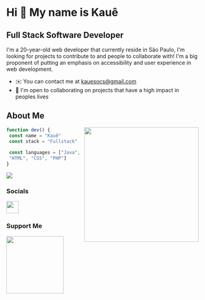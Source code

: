 Hi :wave: My name is Kauê
==========================

Full Stack Software Developer
-----------------------------

I'm a 20-year-old web developer that currently reside in São Paulo, I'm looking for projects to contribute to and people to collaborate with! I'm a big proponent of putting an emphasis on accessibility and user experience in web development.

* ✉️  You can contact me at [kauesocs@gmail.com](mailto:kauesocs@gmail.com)
* 🤝  I'm open to collaborating on projects that have a high impact in peoples lives

## About Me

<img align="right" width="300" src="https://i2.wp.com/allhtaccess.info/wp-content/uploads/2018/03/programming.gif?fit=1281%2C716&ssl=1" />

```typescript
function dev() {
 const name = "Kauê"
 const stack = "Fullstack"
 
 const languages = ["Java", "JavaScript", "Python", "TypeScript",
 "HTML", "CSS", "PHP"]
}
```
<a href="https://www.github.com/Fxxst-creator" target="_blank" rel="noreferrer"><img
src="https://img.shields.io/github/followers/Fxxst-creator?logo=github&style=for-the-badge&color=3382ed&labelColor=171717" /></a>

### Socials

<p align="left"> <a href="https://discord.com/users/688928218140639245" target="_blank" rel="noreferrer"><img src="https://raw.githubusercontent.com/danielcranney/readme-generator/main/public/icons/socials/discord.svg" width="32" height="32" /></a></p>


### Support Me

<a href="https://www.buymeacoffee.com/kauesocsY"><img src="https://cdn.buymeacoffee.com/buttons/v2/default-yellow.png" width="150" /></a>


